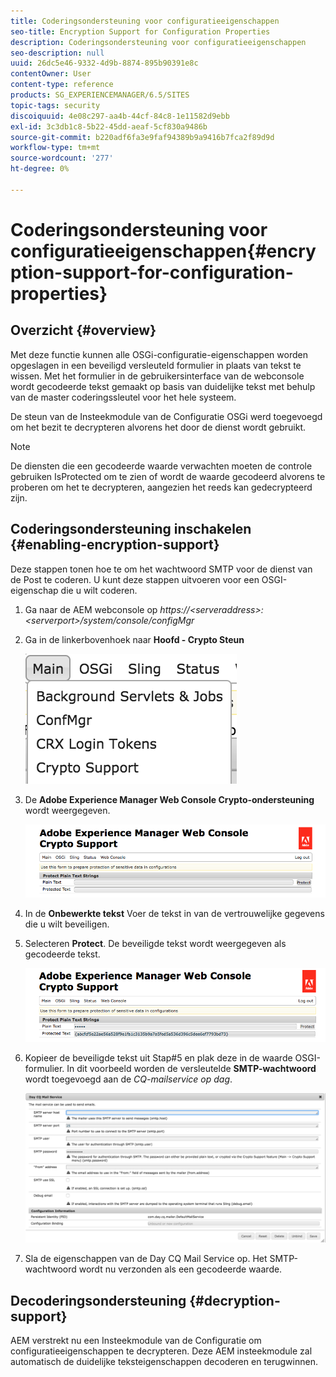 ```yaml
---
title: Coderingsondersteuning voor configuratieeigenschappen
seo-title: Encryption Support for Configuration Properties
description: Coderingsondersteuning voor configuratieeigenschappen
seo-description: null
uuid: 26dc5e46-9332-4d9b-8874-895b90391e8c
contentOwner: User
content-type: reference
products: SG_EXPERIENCEMANAGER/6.5/SITES
topic-tags: security
discoiquuid: 4e08c297-aa4b-44cf-84c8-1e11582d9ebb
exl-id: 3c3db1c8-5b22-45dd-aeaf-5cf830a9486b
source-git-commit: b220adf6fa3e9faf94389b9a9416b7fca2f89d9d
workflow-type: tm+mt
source-wordcount: '277'
ht-degree: 0%

---
```


# Coderingsondersteuning voor configuratieeigenschappen{#encryption-support-for-configuration-properties}

## Overzicht {#overview}

Met deze functie kunnen alle OSGi-configuratie-eigenschappen worden opgeslagen in een beveiligd versleuteld formulier in plaats van tekst te wissen. Met het formulier in de gebruikersinterface van de webconsole wordt gecodeerde tekst gemaakt op basis van duidelijke tekst met behulp van de master coderingssleutel voor het hele systeem.

De steun van de Insteekmodule van de Configuratie OSGi werd toegevoegd om het bezit te decrypteren alvorens het door de dienst wordt gebruikt.

>[!NOTE]
>
>De diensten die een gecodeerde waarde verwachten moeten de controle gebruiken IsProtected om te zien of wordt de waarde gecodeerd alvorens te proberen om het te decrypteren, aangezien het reeds kan gedecrypteerd zijn.

## Coderingsondersteuning inschakelen {#enabling-encryption-support}

Deze stappen tonen hoe te om het wachtwoord SMTP voor de dienst van de Post te coderen. U kunt deze stappen uitvoeren voor een OSGI-eigenschap die u wilt coderen.

1. Ga naar de AEM webconsole op *https://&lt;serveraddress>:&lt;serverport>/system/console/configMgr*
1. Ga in de linkerbovenhoek naar **Hoofd - Crypto Steun**

   ![chlimage_1-325](assets/chlimage_1-325.png)

1. De **Adobe Experience Manager Web Console Crypto-ondersteuning** wordt weergegeven.

   ![screen_shot_2018-08-01at113417am](assets/screen_shot_2018-08-01at113417am.png)

1. In de **Onbewerkte tekst** Voer de tekst in van de vertrouwelijke gegevens die u wilt beveiligen.
1. Selecteren **Protect**. De beveiligde tekst wordt weergegeven als gecodeerde tekst.

   ![screen_shot_2018-08-01at113844am](assets/screen_shot_2018-08-01at113844am.png)

1. Kopieer de beveiligde tekst uit Stap#5 en plak deze in de waarde OSGI-formulier. In dit voorbeeld worden de versleutelde **SMTP-wachtwoord** wordt toegevoegd aan de *CQ-mailservice op dag*.

   ![screen_shot_2016-12-18at105809pm](assets/screen_shot_2016-12-18at105809pm.png)

1. Sla de eigenschappen van de Day CQ Mail Service op. Het SMTP-wachtwoord wordt nu verzonden als een gecodeerde waarde.

## Decoderingsondersteuning {#decryption-support}

AEM verstrekt nu een Insteekmodule van de Configuratie om configuratieeigenschappen te decrypteren. Deze AEM insteekmodule zal automatisch de duidelijke teksteigenschappen decoderen en terugwinnen.
